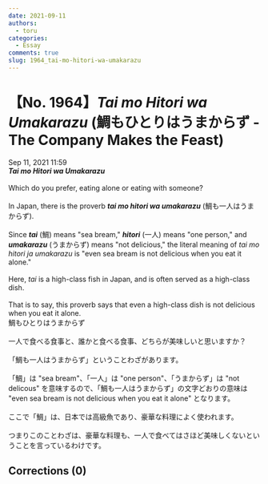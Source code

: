 ```yaml
---
date: 2021-09-11
authors:
  - toru
categories:
  - Essay
comments: true
slug: 1964_tai-mo-hitori-wa-umakarazu
---
```


# 【No. 1964】<strong><em>Tai mo Hitori wa Umakarazu</strong></em> (鯛もひとりはうまからず - The Company Makes the Feast)
<div class="date">Sep 11, 2021 11:59</div>
<div id="post"><div id="body_show_ori">
<strong><em>Tai mo Hitori wa Umakarazu</strong></em><br/><br/>Which do you prefer, eating alone or eating with someone?<br/><br/>In Japan, there is the proverb <strong><em>tai mo hitori wa umakarazu</em></strong> (鯛も一人はうまからず).<br/><br/>Since <strong><em>tai</em></strong> (鯛) means "sea bream," <strong><em>hitori</em></strong> (一人) means "one person," and <strong><em>umakarazu</em></strong> (うまからず) means "not delicious," the literal meaning of <em>tai mo hitori ja umakarazu</em> is "even sea bream is not delicious when you eat it alone."<br/><br/>Here, <em>tai</em> is a high-class fish in Japan, and is often served as a high-class dish.<br/><br/>That is to say, this proverb says that even a high-class dish is not delicious when you eat it alone.
</div></div>

<!-- more -->

<div id="post_ja"><div id="body_show_mo">
鯛もひとりはうまからず<br/><br/>一人で食べる食事と、誰かと食べる食事、どちらが美味しいと思いますか？<br/><br/>「鯛も一人はうまからず」ということわざがあります。<br/><br/>「鯛」は "sea bream"、「一人」は "one person"、「うまからず」は "not delicous" を意味するので、「鯛も一人はうまからず」の文字どおりの意味は "even sea bream is not delicious when you eat it alone" となります。<br/><br/>ここで「鯛」は、日本では高級魚であり、豪華な料理によく使われます。<br/><br/>つまりこのことわざは、豪華な料理も、一人で食べてはさほど美味しくないということを言っているわけです。
</div></div>

## Corrections (0)

